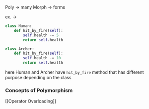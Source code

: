 Poly -> many
Morph -> forms

ex. -> 
```python
class Human:
    def hit_by_fire(self):
        self.health -= 5
        return self.health

class Archer:
    def hit_by_fire(self):
        self.health -= 10
        return self.health
```
here Human and Archer have `hit_by_fire` method that has different purpose depending on the class

### **Concepts of Polymorphism**
[[Operator Overloading]]
